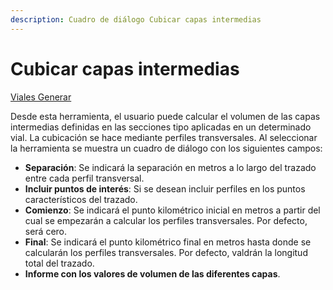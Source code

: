 ```yaml
---
description: Cuadro de diálogo Cubicar capas intermedias
---
```


# Cubicar capas intermedias

[Viales Generar](../../fichas-de-herramientas/ficha-de-herramientas-viales/viales-generar.md)

Desde esta herramienta, el usuario puede calcular el volumen de las capas intermedias definidas en las secciones tipo aplicadas en un determinado vial. La cubicación se hace mediante perfiles transversales. Al seleccionar la herramienta se muestra un cuadro de diálogo con los siguientes campos:

* **Separación**: Se indicará la separación en metros a lo largo del trazado entre cada perfil transversal.
* **Incluir puntos de interés**: Si se desean incluir perfiles en los puntos característicos del trazado.
* **Comienzo**: Se indicará el punto kilométrico inicial en metros a partir del cual se empezarán a calcular los perfiles transversales. Por defecto, será cero.
* **Final**: Se indicará el punto kilométrico final en metros hasta donde se calcularán los perfiles transversales. Por defecto, valdrán la longitud total del trazado.
* **Informe con los valores de volumen de las diferentes capas**.

